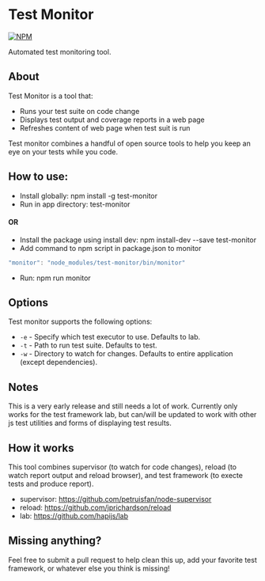 # Test Monitor

[![NPM](https://nodei.co/npm/test-monitor.png?downloads=true)](https://nodei.co/npm/test-monitor/)

Automated test monitoring tool.

## About

Test Monitor is a tool that:
* Runs your test suite on code change
* Displays test output and coverage reports in a web page
* Refreshes content of web page when test suit is run

Test monitor combines a handful of open source tools to help you keep an eye on your tests while you code.  

## How to use:

* Install globally: npm install -g test-monitor
* Run in app directory: test-monitor

#### OR

* Install the package using install dev: npm install-dev --save test-monitor
* Add command to npm script in package.json to monitor
```javascript
"monitor": "node_modules/test-monitor/bin/monitor"
```
* Run: npm run monitor

## Options
Test monitor supports the following options:
- `-e` - Specify which test executor to use. Defaults to lab.
- `-t` - Path to run test suite. Defaults to test.
- `-w` - Directory to watch for changes. Defaults to entire application (except dependencies).

## Notes
This is a very early release and still needs a lot of work.  Currently only works for the test framework lab, but can/will be 
updated to work with other js test utilities and forms of displaying test results.  

## How it works
This tool combines supervisor (to watch for code changes), reload (to watch report output and reload browser), and test framework (to execte tests
and produce report).
* supervisor: https://github.com/petruisfan/node-supervisor
* reload: https://github.com/jprichardson/reload
* lab: https://github.com/hapijs/lab

## Missing anything?
Feel free to submit a pull request to help clean this up, add your favorite test framework, or whatever else you think is missing!
